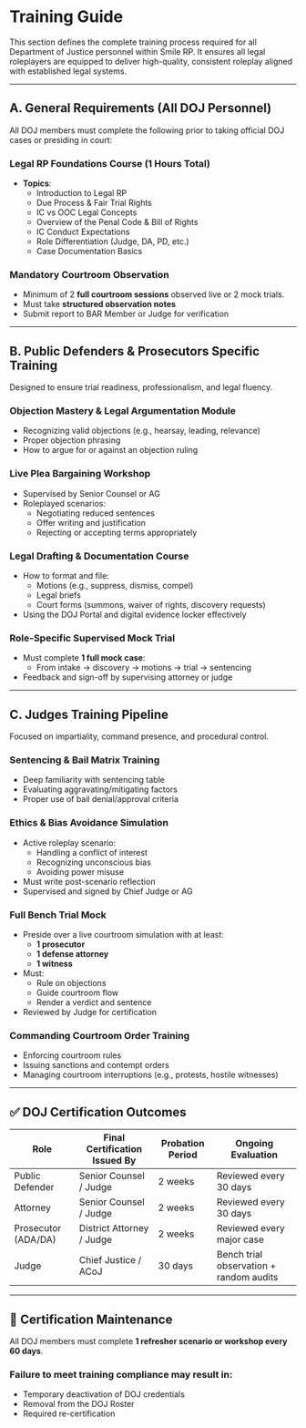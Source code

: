 # Training Guide

This section defines the complete training process required for all Department of Justice personnel within Smile RP. It ensures all legal roleplayers are equipped to deliver high-quality, consistent roleplay aligned with established legal systems.

***

## A. General Requirements (All DOJ Personnel)

All DOJ members must complete the following prior to taking official DOJ cases or presiding in court:

### **Legal RP Foundations Course** (1 Hours Total)

* **Topics**:
  * Introduction to Legal RP
  * Due Process & Fair Trial Rights
  * IC vs OOC Legal Concepts
  * Overview of the Penal Code & Bill of Rights
  * IC Conduct Expectations
  * Role Differentiation (Judge, DA, PD, etc.)
  * Case Documentation Basics

### **Mandatory Courtroom Observation**

* Minimum of 2 **full courtroom sessions** observed live or 2 mock trials.
* Must take **structured observation notes**
* Submit report to BAR Member or Judge for verification

***

## B. Public Defenders & Prosecutors Specific Training

Designed to ensure trial readiness, professionalism, and legal fluency.

### **Objection Mastery & Legal Argumentation Module**

* Recognizing valid objections (e.g., hearsay, leading, relevance)
* Proper objection phrasing
* How to argue for or against an objection ruling

### **Live Plea Bargaining Workshop**

* Supervised by Senior Counsel or AG
* Roleplayed scenarios:
  * Negotiating reduced sentences
  * Offer writing and justification
  * Rejecting or accepting terms appropriately

### **Legal Drafting & Documentation Course**

* How to format and file:
  * Motions (e.g., suppress, dismiss, compel)
  * Legal briefs
  * Court forms (summons, waiver of rights, discovery requests)
* Using the DOJ Portal and digital evidence locker effectively

### **Role-Specific Supervised Mock Trial**

* Must complete **1 full mock case**:
  * From intake → discovery → motions → trial → sentencing
* Feedback and sign-off by supervising attorney or judge

***

## C. Judges Training Pipeline

Focused on impartiality, command presence, and procedural control.

### **Sentencing & Bail Matrix Training**

* Deep familiarity with sentencing table
* Evaluating aggravating/mitigating factors
* Proper use of bail denial/approval criteria

### **Ethics & Bias Avoidance Simulation**

* Active roleplay scenario:
  * Handling a conflict of interest
  * Recognizing unconscious bias
  * Avoiding power misuse
* Must write post-scenario reflection
* Supervised and signed by Chief Judge or AG

### **Full Bench Trial Mock**

* Preside over a live courtroom simulation with at least:
  * **1 prosecutor**
  * **1 defense attorney**
  * **1 witness**
* Must:
  * Rule on objections
  * Guide courtroom flow
  * Render a verdict and sentence
* Reviewed by Judge for certification

### **Commanding Courtroom Order Training**

* Enforcing courtroom rules
* Issuing sanctions and contempt orders
* Managing courtroom interruptions (e.g., protests, hostile witnesses)

***

## ✅ DOJ Certification Outcomes

| **Role**            | **Final Certification Issued By** | **Probation Period** | **Ongoing Evaluation**                  |
| ------------------- | --------------------------------- | -------------------- | --------------------------------------- |
| Public Defender     | Senior Counsel / Judge            | 2 weeks              | Reviewed every 30 days                  |
| Attorney            | Senior Counsel / Judge            | 2 weeks              | Reviewed every 30 days                  |
| Prosecutor (ADA/DA) | District Attorney / Judge         | 2 weeks              | Reviewed every major case               |
| Judge               | Chief Justice / ACoJ              | 30 days              | Bench trial observation + random audits |

***

## 📝 Certification Maintenance

All DOJ members must complete **1 refresher scenario or workshop every 60 days**.

### **Failure to meet training compliance may result in**:

* Temporary deactivation of DOJ credentials
* Removal from the DOJ Roster
* Required re-certification

